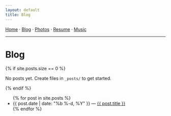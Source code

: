 ```yaml
---
layout: default
title: Blog
---
```


<nav>
  <a href="{{ '/' | relative_url }}">Home</a> ·
  <a href="{{ '/blog/' | relative_url }}">Blog</a> ·
  <a href="{{ '/gallery/' | relative_url }}">Photos</a> ·
  <a href="{{ '/resume/' | relative_url }}">Resume</a> ·
  <a href="{{ '/music/' | relative_url }}">Music</a>
  <hr />
</nav>

# Blog

{% if site.posts.size == 0 %}
<p>No posts yet. Create files in <code>_posts/</code> to get started.</p>
{% endif %}

<ul>
{% for post in site.posts %}
  <li>
    <span>{{ post.date | date: "%b %-d, %Y" }}</span> —
    <a href="{{ post.url | relative_url }}">{{ post.title }}</a>
  </li>
{% endfor %}
  </ul>
